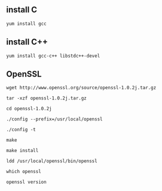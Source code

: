## install C
```shell
yum install gcc
```

## install C++
```shell
yum install gcc-c++ libstdc++-devel
```

## OpenSSL
```
wget http://www.openssl.org/source/openssl-1.0.2j.tar.gz

tar -xzf openssl-1.0.2j.tar.gz

cd openssl-1.0.2j

./config --prefix=/usr/local/openssl

./config -t

make

make install

ldd /usr/local/openssl/bin/openssl

which openssl

openssl version
```
